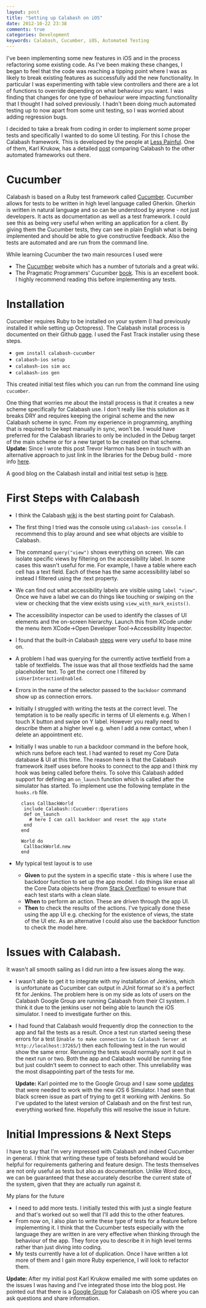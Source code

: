 ```yaml
---
layout: post
title: "Setting up Calabash on iOS"
date: 2012-10-22 23:38
comments: true
categories: Development
keywords: Calabash, Cucumber, iOS, Automated Testing
---
```


I've been implementing some new features in iOS and in the process refactoring some existing code. As I've been making these changes, I began to feel that the code was reaching a tipping point where I was as likely to break existing features as successfully add the new functionality. 
In particular I was experimenting with table view controllers and there are a lot of functions to override depending on what behaviour you want. I was finding that changes for one type of behaviour were impacting functionality that I thought I had solved previously. I hadn't been doing much automated testing up to now apart from some unit testing, so I was worried about adding regression bugs.

I decided to take a break from coding in order to implement some proper tests and specifically I wanted to do some UI testing. For this I chose the Calabash framework. This is developed by the people at [Less Painful][]. One of them, Karl Krukow, has a detailed [post](http://blog.lesspainful.com/2012/03/07/Calabash-iOS/) comparing Calabash to the other automated frameworks out there.

# Cucumber

Calabash is based on a Ruby test framework called [Cucumber][]. Cucumber allows for tests to be written in high level language called Gherkin. Gherkin is written in natural language and so can be understood by anyone - not just developers. It acts as documentation as well as a test framework. I could see this as being very useful when writing an application for a client. By giving them the Cucumber tests, they can see in plain English what is being implemented and should be able to give constructive feedback. Also the tests are automated and are run from the command line.

While learning Cucumber the two main resources I used were

*   The [Cucumber][] website which has a number of tutorials and a great wiki.
*   The Pragmatic Programmers' Cucumber [book][PragProg]. This is an excellent book. I highly recommend reading this before implementing any tests. 

# Installation

Cucumber requires Ruby to be installed on your system (I had previously installed it while setting up Octopress). The Calabash install process is documented on their Github [page](https://github.com/calabash/calabash-ios). I used the Fast Track installer using these steps.

*	`gem install calabash-cucumber`
*	`calabash-ios setup`
*	`calabash-ios sim acc`
*	`calabash-ios gen`

This created initial test files which you can run from the command line using `cucumber`.

One thing that worries me about the install process is that it creates a new scheme specifically for Calabash use. I don't really like this solution as it breaks DRY and requires keeping the original scheme and the new Calabash scheme in sync. From my experience in programming, anything that is required to be kept manually in sync, won't be. I would have preferred for the Calabash libraries to only be included in the Debug target of the main scheme or for a new target to be created on that scheme. __Update:__ Since I wrote this post Trevor Harmon has been in touch with an alternative approach to just link in the libraries for the Debug build - more info [here](https://groups.google.com/forum/#!topic/calabash-ios/gfDLRvYqIyo/discussion).

A good blog on the Calabash install and initial test setup is [here](http://www.moncefbelyamani.com/ios-automated-testing-with-calabash-cucumber-ruby/).

# First Steps with Calabash

* I think the Calabash [wiki][] is the best starting point for Calabash.

* The first thing I tried was the console using `calabash-ios console`. I recommend this to play around and see what objects are visible to Calabash.

* The command `query("view")` shows everything on screen. We can isolate specific views by filtering on the accessibility label. In some cases this wasn't useful for me. For example, I have a table where each cell has a text field. Each of these has the same accessibility label so instead I filtered using the :text property.

* We can find out what accessibility labels are visible using `label "view"`. Once we have a label we can do things like touching or swiping on the view or checking that the view exists using `view_with_mark_exists()`.

* The accessibility inspector can be used to identify the classes of UI elements and the on-screen hierarchy. Launch this from XCode under the menu item XCode->Open Developer Tool->Accessibility Inspector.

* I found that the built-in Calabash [steps](https://github.com/calabash/calabash-ios/blob/master/calabash-cucumber/features/step_definitions/calabash_steps.rb) were very useful to base mine on.

* A problem I had was querying for the currently active textfield from a table of textfields. The issue was that all those textfields had the same placeholder text. To get the correct one I filtered by `isUserInteractionEnabled`.

* Errors in the name of the selector passed to the `backdoor` command show up as connection errors.

* Initially I struggled with writing the tests at the correct level. The temptation is to be really specific in terms of UI elements e.g. When I touch X button and swipe on Y label. However you really need to describe them at a higher level e.g. when I add a new contact, when I delete an appointment etc.

* Initially I was unable to run a backdoor command in the before hook, which runs before each test. I had wanted to reset my Core Data database & UI at this time. The reason here is that the Calabash framework itself uses before hooks to connect to the app and I think my hook was being called before theirs. To solve this Calabash added support for defining an `on_launch` function which is called after the simulator has started. To implement use the following template in the `hooks.rb` file.  

		class CallbackWorld
		 include Calabash::Cucumber::Operations
		 def on_launch
		   # here I can call backdoor and reset the app state
		 end
		end

		World do
		 CallbackWorld.new
		end

* My typical test layout is to use 
	* **Given** to put the system in a specific state - this is where I use the backdoor function to set up the app model. I do things like erase all the Core Data objects here (from [Stack Overflow](http://stackoverflow.com/questions/1077810/delete-reset-all-entries-in-core-data)) to ensure that each test starts with a clean slate.
	* **When** to perform an action. These are driven through the app UI.
	* **Then** to check the results of the actions. I've typically done these using the app UI e.g. checking for the existence of views, the state of the UI etc. As an alternative I could also use the backdoor function to check the model here.

# Issues with Calabash.

It wasn't all smooth sailing as I did run into a few issues along the way.

* I wasn't able to get it to integrate with my installation of Jenkins, which is unfortunate as Cucumber can output in JUnit format so it's a perfect fit for Jenkins. The problem here is on my side as lots of users on the Calabash Google Group are running Calabash from their CI system. I think it due to the jenkins user not being able to launch the iOS simulator. I need to investigate further on this.

* I had found that Calabash would frequently drop the connection to the app and fail the tests as a result. Once a test run started seeing these errors for a test (`Unable to make connection to Calabash Server at http://localhost:37265/`) then each following test in the run would show the same error. Rerunning the tests would normally sort it out in the next run or two. Both the app and Calabash would be running fine but just couldn't seem to connect to each other. This unreliability was the most disappointing part of the tests for me.  
	
	**Update:** Karl pointed me to the Google Group and I saw some [updates](https://groups.google.com/forum/?fromgroups=#!topic/calabash-ios/NdExaULsHz4) that were needed to work with the new iOS 6 Simulator. I had seen that black screen issue as part of trying to get it working with Jenkins. So I've updated to the latest version of Calabash and on the first test run, everything worked fine. Hopefully this will resolve the issue in future.

# Initial Impressions & Next Steps

I have to say that I'm very impressed with Calabash and indeed Cucumber in general. I think that writing these type of tests beforehand would be helpful for requirements gathering and feature design. The tests themselves are not only useful as tests but also as documentation. Unlike Word docs, we can be guaranteed that these accurately describe the current state of the system, given that they are actually run against it.

My plans for the future

* I need to add more tests. I initially tested this with just a single feature and that's worked out so well that I'll add this to the other features.
* From now on, I also plan to write these type of tests for a feature before implementing it. I think that the Cucumber tests especially with the language they are written in are very effective when thinking through the behaviour of the app. They force you to describe it in high level terms rather than just diving into coding.
* My tests currently have a lot of duplication. Once I have written a lot more of them and I gain more Ruby experience, I will look to refactor them.

**Update:** After my initial post Karl Krukow emailed me with some updates on the issues I was having and I've integrated those into the blog post. He pointed out that there is a [Google Group](https://groups.google.com/forum/?fromgroups#!forum/calabash-ios) for Calabash on iOS where you can ask questions and share information.

[Cucumber]: http://cukes.info
[Calabash]: http://calaba.sh
[Less Painful]: http://lesspainful.com
[PragProg]: http://pragprog.com/book/hwcuc/the-cucumber-book
[wiki]: https://github.com/calabash/calabash-ios/wiki/01-Getting-started-guide
